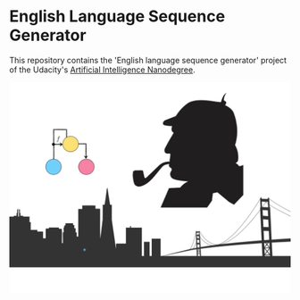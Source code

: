 # English Language Sequence Generator

This repository contains the 'English language sequence generator' project of the Udacity's [Artificial Intelligence Nanodegree](https://www.udacity.com/course/artificial-intelligence-nanodegree--nd889).

![English Language Sequence Generator](cover.jpg)

